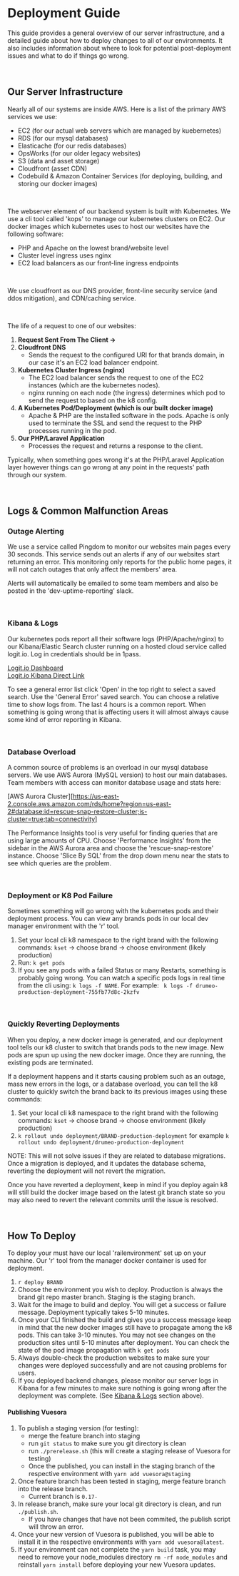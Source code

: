 # Deployment Guide

This guide provides a general overview of our server infrastructure, and a detailed guide about how to deploy changes 
to all of our environments. It also includes information about where to look for potential post-deployment 
issues and what to do if things go wrong.

<br>

## Our Server Infrastructure

Nearly all of our systems are inside AWS. Here is a list of the primary AWS services we use:
- EC2 (for our actual web servers which are managed by kuebernetes)
- RDS (for our mysql databases)
- Elasticache (for our redis databases)
- OpsWorks (for our older legacy websites)
- S3 (data and asset storage)
- Cloudfront (asset CDN)
- Codebuild & Amazon Container Services (for deploying, building, and storing our docker images)

<br>
  
The webserver element of our backend system is built with Kubernetes. We use a cli tool called 'kops' to manage our 
kubernetes clusters on EC2.
Our docker images which kubernetes uses to host our websites have the following software:
- PHP and Apache on the lowest brand/website level
- Cluster level ingress uses nginx
- EC2 load balancers as our front-line ingress endpoints

<br>

We use cloudfront as our DNS provider, front-line security service (and ddos mitigation), and CDN/caching service.

<br>

The life of a request to one of our websites:

1. **Request Sent From The Client ->** 
1. **Cloudfront DNS**
   - Sends the request to the configured URI for that brands domain, in our case it's an EC2 load balancer endpoint.
1. **Kubernetes Cluster Ingress (nginx)**
   - The EC2 load balancer sends the request to one of the EC2 instances (which are the kubernetes nodes).
   - nginx running on each node (the ingress) determines which pod to send the request to based on the k8 config.
1. **A Kubernetes Pod/Deployment (which is our built docker image)**
   - Apache & PHP are the installed software in the pods. Apache is only used to terminate the SSL and 
     send the request to the PHP processes running in the pod.
1. **Our PHP/Laravel Application**
   - Processes the request and returns a response to the client.
    
Typically, when something goes wrong it's at the PHP/Laravel Application layer however things can go wrong at any point
in the requests' path through our system.

<br>

## Logs & Common Malfunction Areas

### Outage Alerting
We use a service called Pingdom to monitor our websites main pages every 30 seconds. This service sends out an alerts if
any of our websites start returning an error. This monitoring only reports for the public home pages, it will not catch
outages that only affect the members' area.  

Alerts will automatically be emailed to some team members and also be posted in the 'dev-uptime-reporting' slack.

<br>

### Kibana & Logs
Our kubernetes pods report all their software logs (PHP/Apache/nginx) to our Kibana/Elastic Search cluster running 
on a hosted cloud service called logit.io. Log in credentials should be in 1pass.

[Logit.io Dashboard](https://dashboard.logit.io/a/f60c21b4-781c-4c1a-ac70-1c906af3ad55)  
[Logit.io Kibana Direct Link](https://dashboard.logit.io/a/f60c21b4-781c-4c1a-ac70-1c906af3ad55/s/993f2ebf-75ae-490c-9bd4-c0ebd7141b8f/kibana/access)

To see a general error list click 'Open' in the top right to select a saved search. Use the 'General Error' saved search.
You can choose a relative time to show logs from. The last 4 hours is a common report. When something is going wrong 
that is affecting users it will almost always cause some kind of error reporting in Kibana.

<br>

### Database Overload
A common source of problems is an overload in our mysql database servers. We use AWS Aurora (MySQL version) to host 
our main databases. Team members with access can monitor database usage and stats here:

[AWS Aurora Cluster][https://us-east-2.console.aws.amazon.com/rds/home?region=us-east-2#database:id=rescue-snap-restore-cluster;is-cluster=true;tab=connectivity]

The Performance Insights tool is very useful for finding queries that are using large amounts of CPU. Choose 
'Performance Insights' from the sidebar in the AWS Aurora area and choose the 'rescue-snap-restore' instance. Choose 
'Slice By SQL' from the drop down menu near the stats to see which queries are the problem.

<br>

### Deployment or K8 Pod Failure
Sometimes something will go wrong with the kubernetes pods and their deployment process. You can view any brands pods
in our local dev manager environment with the 'r' tool.

1. Set your local cli k8 namespace to the right brand with the following commands: ```kset``` -> choose brand -> choose environment (likely production)
2. Run: ```k get pods```
3. If you see any pods with a failed Status or many Restarts, something is probably going wrong. You can watch a 
   specific pods logs in real time from the cli using: ```k logs -f NAME```. For example: 
   ``` k logs -f drumeo-production-deployment-755fb77d8c-2kzfv```

<br>

### Quickly Reverting Deployments
When you deploy, a new docker image is generated, and our deployment tool tells our k8 cluster to switch that brands 
pods to the new image. 
New pods are spun up using the new docker image. Once they are running, the existing pods are terminated.  

If a deployment happens and it starts causing problem such as an outage, mass new errors in the logs, or a database 
overload, you can tell the k8 cluster to quickly switch the brand back to its previous images using these commands:

1. Set your local cli k8 namespace to the right brand with the following commands: ```kset``` -> choose brand -> choose environment (likely production)
2. ```k rollout undo deployment/BRAND-production-deployment``` 
   for example ```k rollout undo deployment/drumeo-production-deployment```
   
NOTE: This will not solve issues if they are related to database migrations. Once a migration is deployed, 
and it updates the database schema, reverting the deployment will not revert the migration.  

Once you have reverted a deployment, keep in mind if you deploy again k8 will still build the docker image based on 
the latest git branch state so you may also need to revert the relevant commits until the issue is resolved.

<br>

## How To Deploy
To deploy your must have our local 'railenvironment' set up on your machine. Our 'r' tool from the manager docker 
container is used for deployment.

1. ```r deploy BRAND```
2. Choose the environment you wish to deploy. Production is always the brand git repo master branch. 
   Staging is the staging branch.
3. Wait for the image to build and deploy. You will get a success or failure message. 
   Deployment typically takes 5-10 minutes.
4. Once your CLI finished the build and gives you a success message keep in mind that the new docker images still have 
   to propagate among the k8 pods. This can take 3-10 minutes. You may not see changes on the production sites until
   5-10 minutes after deployment. You can check the state of the pod image propagation with ```k get pods```
5. Always double-check the production websites to make sure your changes were deployed successfully and are not causing
   problems for users.
6. If you deployed backend changes, please monitor our server logs in Kibana for a few minutes to make sure nothing
   is going wrong after the deployment was complete. (See [Kibana & Logs](#kibana--logs) section above).

#### Publishing Vuesora
1. To publish a staging version (for testing): 
    - merge the feature branch into staging
    - run `git status` to make sure you git directory is clean
    - run `./prerelease.sh` (this will create a staging release of Vuesora for testing)
    - Once the published, you can install in the staging branch of the respective environment with `yarn add vuesora@staging`
3. Once feature branch has been tested in staging, merge feature branch into the release branch.
    - Current branch is `0.17-`
4. In release branch, make sure your local git directory is clean, and run `./publish.sh`.
    - If you have changes that have not been commited, the publish script will throw an error.
5. Once your new version of Vuesora is published, you will be able to install it in the respective environments with `yarn add vuesora@latest`.
6. If your environment can not complete the `yarn build` task, you may need to remove your node_modules directory `rm -rf node_modules` and reinstall `yarn install` before deploying your new Vuesora updates. 
